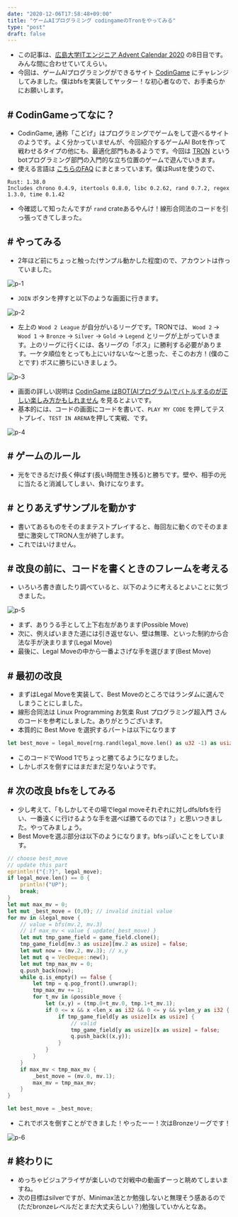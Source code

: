 ```yaml
---
date: "2020-12-06T17:58:48+09:00"
title: "ゲームAIプログラミング codingameのTronをやってみる"
type: "post"
draft: false
---
```


- この記事は、[広島大学ITエンジニア Advent Calendar 2020](https://adventar.org/calendars/5209) の8日目です。みんな間に合わせていてえらい。
- 今回は、ゲームAIプログラミングができるサイト [CodinGame](https://www.codingame.com/home) にチャレンジしてみました。僕はbfsを実装してヤッター！な初心者なので、お手柔らかにお願いします。

## # CodinGameってなに？
- CodinGame, 通称「こどげ」はプログラミングでゲームをして遊べるサイトのようです。よく分かっていませんが、今回紹介するゲームAI Botを作って戦わせるタイプの他にも、最適化部門もあるようです。今回は [TRON](https://www.codingame.com/multiplayer/bot-programming/tron-battle) というbotプログラミング部門の入門的な立ち位置のゲームで遊んでいきます。
- 使える言語は [こちらのFAQ](https://www.codingame.com/faq) にまとまっています。僕はRustを使うので、
```text
Rust: 1.38.0
Includes chrono 0.4.9, itertools 0.8.0, libc 0.2.62, rand 0.7.2, regex 1.3.0, time 0.1.42
```
- 今確認して知ったんですが ``rand`` crateあるやんけ！線形合同法のコードを引っ張ってきてしまった。

## # やってみる
- 2年ほど前にちょっと触った(サンプル動かした程度)ので、アカウントは作っていました。

![p-1](./p-1.png)

- ``JOIN`` ボタンを押すと以下のような画面に行きます。

![p-2](./p-2.png)

- 左上の ``Wood 2 League`` が自分がいるリーグです。TRONでは、 ``Wood 2`` -> ``Wood 1`` -> ``Bronze`` -> ``Silver`` -> ``Gold`` -> ``Legend`` とリーグが上がっていきます。上のリーグに行くには、各リーグの「ボス」に勝利する必要があります。一ケタ順位をとっても上にいけないな〜と思った、そこのお方！(僕のことです) ボスに勝ちにいきましょう。

![p-3](./p-3.png)

- 画面の詳しい説明は [CodinGame はBOT(AIプログラム)でバトルするのが正しい楽しみ方かもしれません](https://qiita.com/javacommons/items/b178c924199d1a6d524d) を見るとよいです。
- 基本的には、コードの画面にコードを書いて、``PLAY MY CODE`` を押してテストプレイ、``TEST IN ARENA``を押して実戦、です。

![p-4](./p-4.png)

## # ゲームのルール
- 光をできるだけ長く伸ばす(長い時間生き残る)と勝ちです。壁や、相手の光に当たると消滅してしまい、負けになります。

## # とりあえずサンプルを動かす
- 書いてあるものをそのままテストプレイすると、毎回左に動くのでそのまま壁に激突してTRON人生が終了します。
- これではいけません。

## # 改良の前に、コードを書くときのフレームを考える
- いろいろ書き直したり調べていると、以下のように考えるとよいことに気づきました。

![p-5](./p-5.png)

- まず、ありうる手として上下右左があります(Possible Move)
- 次に、例えばいまきた道には引き返せない、壁は無理、といった制約から合法な手が決まります(Legal Move)
- 最後に、Legal Moveの中から一番よさげな手を選びます(Best Move)

## # 最初の改良
- まずはLegal Moveを実装して、Best Moveのところではランダムに選んでしまうことにしました。
- 線形合同法は Linux Programming お気楽 Rust プログラミング超入門 さんのコードを参考にしました。ありがとうございます。
- 本質的に Best Move を選択するパートは以下になります

```rust
let best_move = legal_move[rng.rand(legal_move.len() as u32 -1) as usize];
```

- このコードでWood 1でちょっと勝てるようになりました。
- しかしボスを倒すにはまだまだ足りないようです。

## # 次の改良 bfsをしてみる
- 少し考えて、「もしかしてその場でlegal moveそれぞれに対しdfs/bfsを行い、一番遠くに行けるような手を選べば勝てるのでは？」と思いつきました。やってみましょう。
- Best Moveを選ぶ部分は以下のようになります。bfsっぽいことをしています。
```rust
// choose best_move
// update this part
eprintln!("{:?}", legal_move);
if legal_move.len() == 0 {
    println!("UP");
    break;
}
let mut max_mv = 0;
let mut _best_move = (0,0); // invalid initial value
for mv in &legal_move {
    // value = bfs(mv.2, mv.3)
    // if max_mv < value { update(_best_move) }
    let mut tmp_game_field = game_field.clone();
    tmp_game_field[mv.3 as usize][mv.2 as usize] = false;
    let mut now = (mv.2, mv.3); // x,y
    let mut q = VecDeque::new();
    let mut tmp_max_mv = 0;
    q.push_back(now);
    while q.is_empty() == false {
        let tmp = q.pop_front().unwrap();
        tmp_max_mv += 1;
        for t_mv in &possible_move {
            let (x,y) = (tmp.0+t_mv.0, tmp.1+t_mv.1);
            if 0 <= x && x <len_x as i32 && 0 <= y && y<len_y as i32 {
                if tmp_game_field[y as usize][x as usize] {
                    // valid
                    tmp_game_field[y as usize][x as usize] = false;
                    q.push_back((x,y));
                }
            }
        }
    }
    if max_mv < tmp_max_mv {
        _best_move = (mv.0, mv.1);
        max_mv = tmp_max_mv;
    }
}

let best_move = _best_move;

```
- これでボスを倒すことができました！やったーー！次はBronzeリーグです！

![p-6](./p-6.png)

## # 終わりに
- めっちゃビジュアライザが楽しいので対戦中の動画ずーっと眺めてしまいますね。
- 次の目標はsilverですが、Minimax法とか勉強しないと無理そう感あるので(ただbronzeレベルだとまだ大丈夫らしい？)勉強していかんとなあ。
